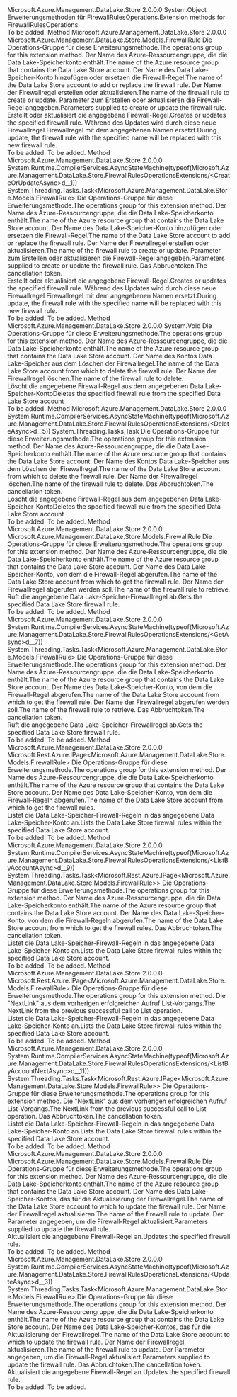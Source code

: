 <Type Name="FirewallRulesOperationsExtensions" FullName="Microsoft.Azure.Management.DataLake.Store.FirewallRulesOperationsExtensions">
  <TypeSignature Language="C#" Value="public static class FirewallRulesOperationsExtensions" />
  <TypeSignature Language="ILAsm" Value=".class public auto ansi abstract sealed beforefieldinit FirewallRulesOperationsExtensions extends System.Object" />
  <TypeSignature Language="DocId" Value="T:Microsoft.Azure.Management.DataLake.Store.FirewallRulesOperationsExtensions" />
  <TypeSignature Language="VB.NET" Value="Public Module FirewallRulesOperationsExtensions" />
  <TypeSignature Language="F#" Value="type FirewallRulesOperationsExtensions = class" />
  <AssemblyInfo>
    <AssemblyName>Microsoft.Azure.Management.DataLake.Store</AssemblyName>
    <AssemblyVersion>2.0.0.0</AssemblyVersion>
  </AssemblyInfo>
  <Base>
    <BaseTypeName>System.Object</BaseTypeName>
  </Base>
  <Interfaces />
  <Docs>
    <summary>
            <span data-ttu-id="53ee3-101">Erweiterungsmethoden für FirewallRulesOperations.</span><span class="sxs-lookup"><span data-stu-id="53ee3-101">Extension methods for FirewallRulesOperations.</span></span>
            </summary>
    <remarks>To be added.</remarks>
  </Docs>
  <Members>
    <Member MemberName="CreateOrUpdate">
      <MemberSignature Language="C#" Value="public static Microsoft.Azure.Management.DataLake.Store.Models.FirewallRule CreateOrUpdate (this Microsoft.Azure.Management.DataLake.Store.IFirewallRulesOperations operations, string resourceGroupName, string accountName, string firewallRuleName, Microsoft.Azure.Management.DataLake.Store.Models.FirewallRule parameters);" />
      <MemberSignature Language="ILAsm" Value=".method public static hidebysig class Microsoft.Azure.Management.DataLake.Store.Models.FirewallRule CreateOrUpdate(class Microsoft.Azure.Management.DataLake.Store.IFirewallRulesOperations operations, string resourceGroupName, string accountName, string firewallRuleName, class Microsoft.Azure.Management.DataLake.Store.Models.FirewallRule parameters) cil managed" />
      <MemberSignature Language="DocId" Value="M:Microsoft.Azure.Management.DataLake.Store.FirewallRulesOperationsExtensions.CreateOrUpdate(Microsoft.Azure.Management.DataLake.Store.IFirewallRulesOperations,System.String,System.String,System.String,Microsoft.Azure.Management.DataLake.Store.Models.FirewallRule)" />
      <MemberSignature Language="VB.NET" Value="&lt;Extension()&gt;&#xA;Public Function CreateOrUpdate (operations As IFirewallRulesOperations, resourceGroupName As String, accountName As String, firewallRuleName As String, parameters As FirewallRule) As FirewallRule" />
      <MemberSignature Language="F#" Value="static member CreateOrUpdate : Microsoft.Azure.Management.DataLake.Store.IFirewallRulesOperations * string * string * string * Microsoft.Azure.Management.DataLake.Store.Models.FirewallRule -&gt; Microsoft.Azure.Management.DataLake.Store.Models.FirewallRule" Usage="Microsoft.Azure.Management.DataLake.Store.FirewallRulesOperationsExtensions.CreateOrUpdate (operations, resourceGroupName, accountName, firewallRuleName, parameters)" />
      <MemberType>Method</MemberType>
      <AssemblyInfo>
        <AssemblyName>Microsoft.Azure.Management.DataLake.Store</AssemblyName>
        <AssemblyVersion>2.0.0.0</AssemblyVersion>
      </AssemblyInfo>
      <ReturnValue>
        <ReturnType>Microsoft.Azure.Management.DataLake.Store.Models.FirewallRule</ReturnType>
      </ReturnValue>
      <Parameters>
        <Parameter Name="operations" Type="Microsoft.Azure.Management.DataLake.Store.IFirewallRulesOperations" RefType="this" />
        <Parameter Name="resourceGroupName" Type="System.String" />
        <Parameter Name="accountName" Type="System.String" />
        <Parameter Name="firewallRuleName" Type="System.String" />
        <Parameter Name="parameters" Type="Microsoft.Azure.Management.DataLake.Store.Models.FirewallRule" />
      </Parameters>
      <Docs>
        <param name="operations">
            <span data-ttu-id="53ee3-102">Die Operations-Gruppe für diese Erweiterungsmethode.</span><span class="sxs-lookup"><span data-stu-id="53ee3-102">The operations group for this extension method.</span></span>
            </param>
        <param name="resourceGroupName">
            <span data-ttu-id="53ee3-103">Der Name des Azure-Ressourcengruppe, die die Data Lake-Speicherkonto enthält.</span><span class="sxs-lookup"><span data-stu-id="53ee3-103">The name of the Azure resource group that contains the Data Lake Store account.</span></span>
            </param>
        <param name="accountName">
            <span data-ttu-id="53ee3-104">Der Name des Data Lake-Speicher-Konto hinzufügen oder ersetzen die Firewall-Regel.</span><span class="sxs-lookup"><span data-stu-id="53ee3-104">The name of the Data Lake Store account to add or replace the firewall rule.</span></span>
            </param>
        <param name="firewallRuleName">
            <span data-ttu-id="53ee3-105">Der Name der Firewallregel erstellen oder aktualisieren.</span><span class="sxs-lookup"><span data-stu-id="53ee3-105">The name of the firewall rule to create or update.</span></span>
            </param>
        <param name="parameters">
            <span data-ttu-id="53ee3-106">Parameter zum Erstellen oder aktualisieren die Firewall-Regel angegeben.</span><span class="sxs-lookup"><span data-stu-id="53ee3-106">Parameters supplied to create or update the firewall rule.</span></span>
            </param>
        <summary>
            <span data-ttu-id="53ee3-107">Erstellt oder aktualisiert die angegebene Firewall-Regel.</span><span class="sxs-lookup"><span data-stu-id="53ee3-107">Creates or updates the specified firewall rule.</span></span> <span data-ttu-id="53ee3-108">Während des Updates wird durch diese neue Firewallregel Firewallregel mit dem angegebenen Namen ersetzt.</span><span class="sxs-lookup"><span data-stu-id="53ee3-108">During update, the firewall rule with the specified name will be replaced with this new firewall rule.</span></span>
            </summary>
        <returns>To be added.</returns>
        <remarks>To be added.</remarks>
      </Docs>
    </Member>
    <Member MemberName="CreateOrUpdateAsync">
      <MemberSignature Language="C#" Value="public static System.Threading.Tasks.Task&lt;Microsoft.Azure.Management.DataLake.Store.Models.FirewallRule&gt; CreateOrUpdateAsync (this Microsoft.Azure.Management.DataLake.Store.IFirewallRulesOperations operations, string resourceGroupName, string accountName, string firewallRuleName, Microsoft.Azure.Management.DataLake.Store.Models.FirewallRule parameters, System.Threading.CancellationToken cancellationToken = null);" />
      <MemberSignature Language="ILAsm" Value=".method public static hidebysig class System.Threading.Tasks.Task`1&lt;class Microsoft.Azure.Management.DataLake.Store.Models.FirewallRule&gt; CreateOrUpdateAsync(class Microsoft.Azure.Management.DataLake.Store.IFirewallRulesOperations operations, string resourceGroupName, string accountName, string firewallRuleName, class Microsoft.Azure.Management.DataLake.Store.Models.FirewallRule parameters, valuetype System.Threading.CancellationToken cancellationToken) cil managed" />
      <MemberSignature Language="DocId" Value="M:Microsoft.Azure.Management.DataLake.Store.FirewallRulesOperationsExtensions.CreateOrUpdateAsync(Microsoft.Azure.Management.DataLake.Store.IFirewallRulesOperations,System.String,System.String,System.String,Microsoft.Azure.Management.DataLake.Store.Models.FirewallRule,System.Threading.CancellationToken)" />
      <MemberSignature Language="F#" Value="static member CreateOrUpdateAsync : Microsoft.Azure.Management.DataLake.Store.IFirewallRulesOperations * string * string * string * Microsoft.Azure.Management.DataLake.Store.Models.FirewallRule * System.Threading.CancellationToken -&gt; System.Threading.Tasks.Task&lt;Microsoft.Azure.Management.DataLake.Store.Models.FirewallRule&gt;" Usage="Microsoft.Azure.Management.DataLake.Store.FirewallRulesOperationsExtensions.CreateOrUpdateAsync (operations, resourceGroupName, accountName, firewallRuleName, parameters, cancellationToken)" />
      <MemberType>Method</MemberType>
      <AssemblyInfo>
        <AssemblyName>Microsoft.Azure.Management.DataLake.Store</AssemblyName>
        <AssemblyVersion>2.0.0.0</AssemblyVersion>
      </AssemblyInfo>
      <Attributes>
        <Attribute>
          <AttributeName>System.Runtime.CompilerServices.AsyncStateMachine(typeof(Microsoft.Azure.Management.DataLake.Store.FirewallRulesOperationsExtensions/&lt;CreateOrUpdateAsync&gt;d__1))</AttributeName>
        </Attribute>
      </Attributes>
      <ReturnValue>
        <ReturnType>System.Threading.Tasks.Task&lt;Microsoft.Azure.Management.DataLake.Store.Models.FirewallRule&gt;</ReturnType>
      </ReturnValue>
      <Parameters>
        <Parameter Name="operations" Type="Microsoft.Azure.Management.DataLake.Store.IFirewallRulesOperations" RefType="this" />
        <Parameter Name="resourceGroupName" Type="System.String" />
        <Parameter Name="accountName" Type="System.String" />
        <Parameter Name="firewallRuleName" Type="System.String" />
        <Parameter Name="parameters" Type="Microsoft.Azure.Management.DataLake.Store.Models.FirewallRule" />
        <Parameter Name="cancellationToken" Type="System.Threading.CancellationToken" />
      </Parameters>
      <Docs>
        <param name="operations">
            <span data-ttu-id="53ee3-109">Die Operations-Gruppe für diese Erweiterungsmethode.</span><span class="sxs-lookup"><span data-stu-id="53ee3-109">The operations group for this extension method.</span></span>
            </param>
        <param name="resourceGroupName">
            <span data-ttu-id="53ee3-110">Der Name des Azure-Ressourcengruppe, die die Data Lake-Speicherkonto enthält.</span><span class="sxs-lookup"><span data-stu-id="53ee3-110">The name of the Azure resource group that contains the Data Lake Store account.</span></span>
            </param>
        <param name="accountName">
            <span data-ttu-id="53ee3-111">Der Name des Data Lake-Speicher-Konto hinzufügen oder ersetzen die Firewall-Regel.</span><span class="sxs-lookup"><span data-stu-id="53ee3-111">The name of the Data Lake Store account to add or replace the firewall rule.</span></span>
            </param>
        <param name="firewallRuleName">
            <span data-ttu-id="53ee3-112">Der Name der Firewallregel erstellen oder aktualisieren.</span><span class="sxs-lookup"><span data-stu-id="53ee3-112">The name of the firewall rule to create or update.</span></span>
            </param>
        <param name="parameters">
            <span data-ttu-id="53ee3-113">Parameter zum Erstellen oder aktualisieren die Firewall-Regel angegeben.</span><span class="sxs-lookup"><span data-stu-id="53ee3-113">Parameters supplied to create or update the firewall rule.</span></span>
            </param>
        <param name="cancellationToken">
            <span data-ttu-id="53ee3-114">Das Abbruchtoken.</span><span class="sxs-lookup"><span data-stu-id="53ee3-114">The cancellation token.</span></span>
            </param>
        <summary>
            <span data-ttu-id="53ee3-115">Erstellt oder aktualisiert die angegebene Firewall-Regel.</span><span class="sxs-lookup"><span data-stu-id="53ee3-115">Creates or updates the specified firewall rule.</span></span> <span data-ttu-id="53ee3-116">Während des Updates wird durch diese neue Firewallregel Firewallregel mit dem angegebenen Namen ersetzt.</span><span class="sxs-lookup"><span data-stu-id="53ee3-116">During update, the firewall rule with the specified name will be replaced with this new firewall rule.</span></span>
            </summary>
        <returns>To be added.</returns>
        <remarks>To be added.</remarks>
      </Docs>
    </Member>
    <Member MemberName="Delete">
      <MemberSignature Language="C#" Value="public static void Delete (this Microsoft.Azure.Management.DataLake.Store.IFirewallRulesOperations operations, string resourceGroupName, string accountName, string firewallRuleName);" />
      <MemberSignature Language="ILAsm" Value=".method public static hidebysig void Delete(class Microsoft.Azure.Management.DataLake.Store.IFirewallRulesOperations operations, string resourceGroupName, string accountName, string firewallRuleName) cil managed" />
      <MemberSignature Language="DocId" Value="M:Microsoft.Azure.Management.DataLake.Store.FirewallRulesOperationsExtensions.Delete(Microsoft.Azure.Management.DataLake.Store.IFirewallRulesOperations,System.String,System.String,System.String)" />
      <MemberSignature Language="VB.NET" Value="&lt;Extension()&gt;&#xA;Public Sub Delete (operations As IFirewallRulesOperations, resourceGroupName As String, accountName As String, firewallRuleName As String)" />
      <MemberSignature Language="F#" Value="static member Delete : Microsoft.Azure.Management.DataLake.Store.IFirewallRulesOperations * string * string * string -&gt; unit" Usage="Microsoft.Azure.Management.DataLake.Store.FirewallRulesOperationsExtensions.Delete (operations, resourceGroupName, accountName, firewallRuleName)" />
      <MemberType>Method</MemberType>
      <AssemblyInfo>
        <AssemblyName>Microsoft.Azure.Management.DataLake.Store</AssemblyName>
        <AssemblyVersion>2.0.0.0</AssemblyVersion>
      </AssemblyInfo>
      <ReturnValue>
        <ReturnType>System.Void</ReturnType>
      </ReturnValue>
      <Parameters>
        <Parameter Name="operations" Type="Microsoft.Azure.Management.DataLake.Store.IFirewallRulesOperations" RefType="this" />
        <Parameter Name="resourceGroupName" Type="System.String" />
        <Parameter Name="accountName" Type="System.String" />
        <Parameter Name="firewallRuleName" Type="System.String" />
      </Parameters>
      <Docs>
        <param name="operations">
            <span data-ttu-id="53ee3-117">Die Operations-Gruppe für diese Erweiterungsmethode.</span><span class="sxs-lookup"><span data-stu-id="53ee3-117">The operations group for this extension method.</span></span>
            </param>
        <param name="resourceGroupName">
            <span data-ttu-id="53ee3-118">Der Name des Azure-Ressourcengruppe, die die Data Lake-Speicherkonto enthält.</span><span class="sxs-lookup"><span data-stu-id="53ee3-118">The name of the Azure resource group that contains the Data Lake Store account.</span></span>
            </param>
        <param name="accountName">
            <span data-ttu-id="53ee3-119">Der Name des Kontos Data Lake-Speicher aus dem Löschen der Firewallregel.</span><span class="sxs-lookup"><span data-stu-id="53ee3-119">The name of the Data Lake Store account from which to delete the firewall rule.</span></span>
            </param>
        <param name="firewallRuleName">
            <span data-ttu-id="53ee3-120">Der Name der Firewallregel löschen.</span><span class="sxs-lookup"><span data-stu-id="53ee3-120">The name of the firewall rule to delete.</span></span>
            </param>
        <summary>
            <span data-ttu-id="53ee3-121">Löscht die angegebene Firewall-Regel aus dem angegebenen Data Lake-Speicher-Konto</span><span class="sxs-lookup"><span data-stu-id="53ee3-121">Deletes the specified firewall rule from the specified Data Lake Store account</span></span>
            </summary>
        <remarks>To be added.</remarks>
      </Docs>
    </Member>
    <Member MemberName="DeleteAsync">
      <MemberSignature Language="C#" Value="public static System.Threading.Tasks.Task DeleteAsync (this Microsoft.Azure.Management.DataLake.Store.IFirewallRulesOperations operations, string resourceGroupName, string accountName, string firewallRuleName, System.Threading.CancellationToken cancellationToken = null);" />
      <MemberSignature Language="ILAsm" Value=".method public static hidebysig class System.Threading.Tasks.Task DeleteAsync(class Microsoft.Azure.Management.DataLake.Store.IFirewallRulesOperations operations, string resourceGroupName, string accountName, string firewallRuleName, valuetype System.Threading.CancellationToken cancellationToken) cil managed" />
      <MemberSignature Language="DocId" Value="M:Microsoft.Azure.Management.DataLake.Store.FirewallRulesOperationsExtensions.DeleteAsync(Microsoft.Azure.Management.DataLake.Store.IFirewallRulesOperations,System.String,System.String,System.String,System.Threading.CancellationToken)" />
      <MemberSignature Language="F#" Value="static member DeleteAsync : Microsoft.Azure.Management.DataLake.Store.IFirewallRulesOperations * string * string * string * System.Threading.CancellationToken -&gt; System.Threading.Tasks.Task" Usage="Microsoft.Azure.Management.DataLake.Store.FirewallRulesOperationsExtensions.DeleteAsync (operations, resourceGroupName, accountName, firewallRuleName, cancellationToken)" />
      <MemberType>Method</MemberType>
      <AssemblyInfo>
        <AssemblyName>Microsoft.Azure.Management.DataLake.Store</AssemblyName>
        <AssemblyVersion>2.0.0.0</AssemblyVersion>
      </AssemblyInfo>
      <Attributes>
        <Attribute>
          <AttributeName>System.Runtime.CompilerServices.AsyncStateMachine(typeof(Microsoft.Azure.Management.DataLake.Store.FirewallRulesOperationsExtensions/&lt;DeleteAsync&gt;d__5))</AttributeName>
        </Attribute>
      </Attributes>
      <ReturnValue>
        <ReturnType>System.Threading.Tasks.Task</ReturnType>
      </ReturnValue>
      <Parameters>
        <Parameter Name="operations" Type="Microsoft.Azure.Management.DataLake.Store.IFirewallRulesOperations" RefType="this" />
        <Parameter Name="resourceGroupName" Type="System.String" />
        <Parameter Name="accountName" Type="System.String" />
        <Parameter Name="firewallRuleName" Type="System.String" />
        <Parameter Name="cancellationToken" Type="System.Threading.CancellationToken" />
      </Parameters>
      <Docs>
        <param name="operations">
            <span data-ttu-id="53ee3-122">Die Operations-Gruppe für diese Erweiterungsmethode.</span><span class="sxs-lookup"><span data-stu-id="53ee3-122">The operations group for this extension method.</span></span>
            </param>
        <param name="resourceGroupName">
            <span data-ttu-id="53ee3-123">Der Name des Azure-Ressourcengruppe, die die Data Lake-Speicherkonto enthält.</span><span class="sxs-lookup"><span data-stu-id="53ee3-123">The name of the Azure resource group that contains the Data Lake Store account.</span></span>
            </param>
        <param name="accountName">
            <span data-ttu-id="53ee3-124">Der Name des Kontos Data Lake-Speicher aus dem Löschen der Firewallregel.</span><span class="sxs-lookup"><span data-stu-id="53ee3-124">The name of the Data Lake Store account from which to delete the firewall rule.</span></span>
            </param>
        <param name="firewallRuleName">
            <span data-ttu-id="53ee3-125">Der Name der Firewallregel löschen.</span><span class="sxs-lookup"><span data-stu-id="53ee3-125">The name of the firewall rule to delete.</span></span>
            </param>
        <param name="cancellationToken">
            <span data-ttu-id="53ee3-126">Das Abbruchtoken.</span><span class="sxs-lookup"><span data-stu-id="53ee3-126">The cancellation token.</span></span>
            </param>
        <summary>
            <span data-ttu-id="53ee3-127">Löscht die angegebene Firewall-Regel aus dem angegebenen Data Lake-Speicher-Konto</span><span class="sxs-lookup"><span data-stu-id="53ee3-127">Deletes the specified firewall rule from the specified Data Lake Store account</span></span>
            </summary>
        <returns>To be added.</returns>
        <remarks>To be added.</remarks>
      </Docs>
    </Member>
    <Member MemberName="Get">
      <MemberSignature Language="C#" Value="public static Microsoft.Azure.Management.DataLake.Store.Models.FirewallRule Get (this Microsoft.Azure.Management.DataLake.Store.IFirewallRulesOperations operations, string resourceGroupName, string accountName, string firewallRuleName);" />
      <MemberSignature Language="ILAsm" Value=".method public static hidebysig class Microsoft.Azure.Management.DataLake.Store.Models.FirewallRule Get(class Microsoft.Azure.Management.DataLake.Store.IFirewallRulesOperations operations, string resourceGroupName, string accountName, string firewallRuleName) cil managed" />
      <MemberSignature Language="DocId" Value="M:Microsoft.Azure.Management.DataLake.Store.FirewallRulesOperationsExtensions.Get(Microsoft.Azure.Management.DataLake.Store.IFirewallRulesOperations,System.String,System.String,System.String)" />
      <MemberSignature Language="VB.NET" Value="&lt;Extension()&gt;&#xA;Public Function Get (operations As IFirewallRulesOperations, resourceGroupName As String, accountName As String, firewallRuleName As String) As FirewallRule" />
      <MemberSignature Language="F#" Value="static member Get : Microsoft.Azure.Management.DataLake.Store.IFirewallRulesOperations * string * string * string -&gt; Microsoft.Azure.Management.DataLake.Store.Models.FirewallRule" Usage="Microsoft.Azure.Management.DataLake.Store.FirewallRulesOperationsExtensions.Get (operations, resourceGroupName, accountName, firewallRuleName)" />
      <MemberType>Method</MemberType>
      <AssemblyInfo>
        <AssemblyName>Microsoft.Azure.Management.DataLake.Store</AssemblyName>
        <AssemblyVersion>2.0.0.0</AssemblyVersion>
      </AssemblyInfo>
      <ReturnValue>
        <ReturnType>Microsoft.Azure.Management.DataLake.Store.Models.FirewallRule</ReturnType>
      </ReturnValue>
      <Parameters>
        <Parameter Name="operations" Type="Microsoft.Azure.Management.DataLake.Store.IFirewallRulesOperations" RefType="this" />
        <Parameter Name="resourceGroupName" Type="System.String" />
        <Parameter Name="accountName" Type="System.String" />
        <Parameter Name="firewallRuleName" Type="System.String" />
      </Parameters>
      <Docs>
        <param name="operations">
            <span data-ttu-id="53ee3-128">Die Operations-Gruppe für diese Erweiterungsmethode.</span><span class="sxs-lookup"><span data-stu-id="53ee3-128">The operations group for this extension method.</span></span>
            </param>
        <param name="resourceGroupName">
            <span data-ttu-id="53ee3-129">Der Name des Azure-Ressourcengruppe, die die Data Lake-Speicherkonto enthält.</span><span class="sxs-lookup"><span data-stu-id="53ee3-129">The name of the Azure resource group that contains the Data Lake Store account.</span></span>
            </param>
        <param name="accountName">
            <span data-ttu-id="53ee3-130">Der Name des Data Lake-Speicher-Konto, von dem die Firewall-Regel abgerufen.</span><span class="sxs-lookup"><span data-stu-id="53ee3-130">The name of the Data Lake Store account from which to get the firewall rule.</span></span>
            </param>
        <param name="firewallRuleName">
            <span data-ttu-id="53ee3-131">Der Name der Firewallregel abgerufen werden soll.</span><span class="sxs-lookup"><span data-stu-id="53ee3-131">The name of the firewall rule to retrieve.</span></span>
            </param>
        <summary>
            <span data-ttu-id="53ee3-132">Ruft die angegebene Data Lake-Speicher-Firewallregel ab.</span><span class="sxs-lookup"><span data-stu-id="53ee3-132">Gets the specified Data Lake Store firewall rule.</span></span>
            </summary>
        <returns>To be added.</returns>
        <remarks>To be added.</remarks>
      </Docs>
    </Member>
    <Member MemberName="GetAsync">
      <MemberSignature Language="C#" Value="public static System.Threading.Tasks.Task&lt;Microsoft.Azure.Management.DataLake.Store.Models.FirewallRule&gt; GetAsync (this Microsoft.Azure.Management.DataLake.Store.IFirewallRulesOperations operations, string resourceGroupName, string accountName, string firewallRuleName, System.Threading.CancellationToken cancellationToken = null);" />
      <MemberSignature Language="ILAsm" Value=".method public static hidebysig class System.Threading.Tasks.Task`1&lt;class Microsoft.Azure.Management.DataLake.Store.Models.FirewallRule&gt; GetAsync(class Microsoft.Azure.Management.DataLake.Store.IFirewallRulesOperations operations, string resourceGroupName, string accountName, string firewallRuleName, valuetype System.Threading.CancellationToken cancellationToken) cil managed" />
      <MemberSignature Language="DocId" Value="M:Microsoft.Azure.Management.DataLake.Store.FirewallRulesOperationsExtensions.GetAsync(Microsoft.Azure.Management.DataLake.Store.IFirewallRulesOperations,System.String,System.String,System.String,System.Threading.CancellationToken)" />
      <MemberSignature Language="F#" Value="static member GetAsync : Microsoft.Azure.Management.DataLake.Store.IFirewallRulesOperations * string * string * string * System.Threading.CancellationToken -&gt; System.Threading.Tasks.Task&lt;Microsoft.Azure.Management.DataLake.Store.Models.FirewallRule&gt;" Usage="Microsoft.Azure.Management.DataLake.Store.FirewallRulesOperationsExtensions.GetAsync (operations, resourceGroupName, accountName, firewallRuleName, cancellationToken)" />
      <MemberType>Method</MemberType>
      <AssemblyInfo>
        <AssemblyName>Microsoft.Azure.Management.DataLake.Store</AssemblyName>
        <AssemblyVersion>2.0.0.0</AssemblyVersion>
      </AssemblyInfo>
      <Attributes>
        <Attribute>
          <AttributeName>System.Runtime.CompilerServices.AsyncStateMachine(typeof(Microsoft.Azure.Management.DataLake.Store.FirewallRulesOperationsExtensions/&lt;GetAsync&gt;d__7))</AttributeName>
        </Attribute>
      </Attributes>
      <ReturnValue>
        <ReturnType>System.Threading.Tasks.Task&lt;Microsoft.Azure.Management.DataLake.Store.Models.FirewallRule&gt;</ReturnType>
      </ReturnValue>
      <Parameters>
        <Parameter Name="operations" Type="Microsoft.Azure.Management.DataLake.Store.IFirewallRulesOperations" RefType="this" />
        <Parameter Name="resourceGroupName" Type="System.String" />
        <Parameter Name="accountName" Type="System.String" />
        <Parameter Name="firewallRuleName" Type="System.String" />
        <Parameter Name="cancellationToken" Type="System.Threading.CancellationToken" />
      </Parameters>
      <Docs>
        <param name="operations">
            <span data-ttu-id="53ee3-133">Die Operations-Gruppe für diese Erweiterungsmethode.</span><span class="sxs-lookup"><span data-stu-id="53ee3-133">The operations group for this extension method.</span></span>
            </param>
        <param name="resourceGroupName">
            <span data-ttu-id="53ee3-134">Der Name des Azure-Ressourcengruppe, die die Data Lake-Speicherkonto enthält.</span><span class="sxs-lookup"><span data-stu-id="53ee3-134">The name of the Azure resource group that contains the Data Lake Store account.</span></span>
            </param>
        <param name="accountName">
            <span data-ttu-id="53ee3-135">Der Name des Data Lake-Speicher-Konto, von dem die Firewall-Regel abgerufen.</span><span class="sxs-lookup"><span data-stu-id="53ee3-135">The name of the Data Lake Store account from which to get the firewall rule.</span></span>
            </param>
        <param name="firewallRuleName">
            <span data-ttu-id="53ee3-136">Der Name der Firewallregel abgerufen werden soll.</span><span class="sxs-lookup"><span data-stu-id="53ee3-136">The name of the firewall rule to retrieve.</span></span>
            </param>
        <param name="cancellationToken">
            <span data-ttu-id="53ee3-137">Das Abbruchtoken.</span><span class="sxs-lookup"><span data-stu-id="53ee3-137">The cancellation token.</span></span>
            </param>
        <summary>
            <span data-ttu-id="53ee3-138">Ruft die angegebene Data Lake-Speicher-Firewallregel ab.</span><span class="sxs-lookup"><span data-stu-id="53ee3-138">Gets the specified Data Lake Store firewall rule.</span></span>
            </summary>
        <returns>To be added.</returns>
        <remarks>To be added.</remarks>
      </Docs>
    </Member>
    <Member MemberName="ListByAccount">
      <MemberSignature Language="C#" Value="public static Microsoft.Rest.Azure.IPage&lt;Microsoft.Azure.Management.DataLake.Store.Models.FirewallRule&gt; ListByAccount (this Microsoft.Azure.Management.DataLake.Store.IFirewallRulesOperations operations, string resourceGroupName, string accountName);" />
      <MemberSignature Language="ILAsm" Value=".method public static hidebysig class Microsoft.Rest.Azure.IPage`1&lt;class Microsoft.Azure.Management.DataLake.Store.Models.FirewallRule&gt; ListByAccount(class Microsoft.Azure.Management.DataLake.Store.IFirewallRulesOperations operations, string resourceGroupName, string accountName) cil managed" />
      <MemberSignature Language="DocId" Value="M:Microsoft.Azure.Management.DataLake.Store.FirewallRulesOperationsExtensions.ListByAccount(Microsoft.Azure.Management.DataLake.Store.IFirewallRulesOperations,System.String,System.String)" />
      <MemberSignature Language="VB.NET" Value="&lt;Extension()&gt;&#xA;Public Function ListByAccount (operations As IFirewallRulesOperations, resourceGroupName As String, accountName As String) As IPage(Of FirewallRule)" />
      <MemberSignature Language="F#" Value="static member ListByAccount : Microsoft.Azure.Management.DataLake.Store.IFirewallRulesOperations * string * string -&gt; Microsoft.Rest.Azure.IPage&lt;Microsoft.Azure.Management.DataLake.Store.Models.FirewallRule&gt;" Usage="Microsoft.Azure.Management.DataLake.Store.FirewallRulesOperationsExtensions.ListByAccount (operations, resourceGroupName, accountName)" />
      <MemberType>Method</MemberType>
      <AssemblyInfo>
        <AssemblyName>Microsoft.Azure.Management.DataLake.Store</AssemblyName>
        <AssemblyVersion>2.0.0.0</AssemblyVersion>
      </AssemblyInfo>
      <ReturnValue>
        <ReturnType>Microsoft.Rest.Azure.IPage&lt;Microsoft.Azure.Management.DataLake.Store.Models.FirewallRule&gt;</ReturnType>
      </ReturnValue>
      <Parameters>
        <Parameter Name="operations" Type="Microsoft.Azure.Management.DataLake.Store.IFirewallRulesOperations" RefType="this" />
        <Parameter Name="resourceGroupName" Type="System.String" />
        <Parameter Name="accountName" Type="System.String" />
      </Parameters>
      <Docs>
        <param name="operations">
            <span data-ttu-id="53ee3-139">Die Operations-Gruppe für diese Erweiterungsmethode.</span><span class="sxs-lookup"><span data-stu-id="53ee3-139">The operations group for this extension method.</span></span>
            </param>
        <param name="resourceGroupName">
            <span data-ttu-id="53ee3-140">Der Name des Azure-Ressourcengruppe, die die Data Lake-Speicherkonto enthält.</span><span class="sxs-lookup"><span data-stu-id="53ee3-140">The name of the Azure resource group that contains the Data Lake Store account.</span></span>
            </param>
        <param name="accountName">
            <span data-ttu-id="53ee3-141">Der Name des Data Lake-Speicher-Konto, von dem die Firewall-Regeln abgerufen.</span><span class="sxs-lookup"><span data-stu-id="53ee3-141">The name of the Data Lake Store account from which to get the firewall rules.</span></span>
            </param>
        <summary>
            <span data-ttu-id="53ee3-142">Listet die Data Lake-Speicher-Firewall-Regeln in das angegebene Data Lake-Speicher-Konto an.</span><span class="sxs-lookup"><span data-stu-id="53ee3-142">Lists the Data Lake Store firewall rules within the specified Data Lake Store account.</span></span>
            </summary>
        <returns>To be added.</returns>
        <remarks>To be added.</remarks>
      </Docs>
    </Member>
    <Member MemberName="ListByAccountAsync">
      <MemberSignature Language="C#" Value="public static System.Threading.Tasks.Task&lt;Microsoft.Rest.Azure.IPage&lt;Microsoft.Azure.Management.DataLake.Store.Models.FirewallRule&gt;&gt; ListByAccountAsync (this Microsoft.Azure.Management.DataLake.Store.IFirewallRulesOperations operations, string resourceGroupName, string accountName, System.Threading.CancellationToken cancellationToken = null);" />
      <MemberSignature Language="ILAsm" Value=".method public static hidebysig class System.Threading.Tasks.Task`1&lt;class Microsoft.Rest.Azure.IPage`1&lt;class Microsoft.Azure.Management.DataLake.Store.Models.FirewallRule&gt;&gt; ListByAccountAsync(class Microsoft.Azure.Management.DataLake.Store.IFirewallRulesOperations operations, string resourceGroupName, string accountName, valuetype System.Threading.CancellationToken cancellationToken) cil managed" />
      <MemberSignature Language="DocId" Value="M:Microsoft.Azure.Management.DataLake.Store.FirewallRulesOperationsExtensions.ListByAccountAsync(Microsoft.Azure.Management.DataLake.Store.IFirewallRulesOperations,System.String,System.String,System.Threading.CancellationToken)" />
      <MemberSignature Language="F#" Value="static member ListByAccountAsync : Microsoft.Azure.Management.DataLake.Store.IFirewallRulesOperations * string * string * System.Threading.CancellationToken -&gt; System.Threading.Tasks.Task&lt;Microsoft.Rest.Azure.IPage&lt;Microsoft.Azure.Management.DataLake.Store.Models.FirewallRule&gt;&gt;" Usage="Microsoft.Azure.Management.DataLake.Store.FirewallRulesOperationsExtensions.ListByAccountAsync (operations, resourceGroupName, accountName, cancellationToken)" />
      <MemberType>Method</MemberType>
      <AssemblyInfo>
        <AssemblyName>Microsoft.Azure.Management.DataLake.Store</AssemblyName>
        <AssemblyVersion>2.0.0.0</AssemblyVersion>
      </AssemblyInfo>
      <Attributes>
        <Attribute>
          <AttributeName>System.Runtime.CompilerServices.AsyncStateMachine(typeof(Microsoft.Azure.Management.DataLake.Store.FirewallRulesOperationsExtensions/&lt;ListByAccountAsync&gt;d__9))</AttributeName>
        </Attribute>
      </Attributes>
      <ReturnValue>
        <ReturnType>System.Threading.Tasks.Task&lt;Microsoft.Rest.Azure.IPage&lt;Microsoft.Azure.Management.DataLake.Store.Models.FirewallRule&gt;&gt;</ReturnType>
      </ReturnValue>
      <Parameters>
        <Parameter Name="operations" Type="Microsoft.Azure.Management.DataLake.Store.IFirewallRulesOperations" RefType="this" />
        <Parameter Name="resourceGroupName" Type="System.String" />
        <Parameter Name="accountName" Type="System.String" />
        <Parameter Name="cancellationToken" Type="System.Threading.CancellationToken" />
      </Parameters>
      <Docs>
        <param name="operations">
            <span data-ttu-id="53ee3-143">Die Operations-Gruppe für diese Erweiterungsmethode.</span><span class="sxs-lookup"><span data-stu-id="53ee3-143">The operations group for this extension method.</span></span>
            </param>
        <param name="resourceGroupName">
            <span data-ttu-id="53ee3-144">Der Name des Azure-Ressourcengruppe, die die Data Lake-Speicherkonto enthält.</span><span class="sxs-lookup"><span data-stu-id="53ee3-144">The name of the Azure resource group that contains the Data Lake Store account.</span></span>
            </param>
        <param name="accountName">
            <span data-ttu-id="53ee3-145">Der Name des Data Lake-Speicher-Konto, von dem die Firewall-Regeln abgerufen.</span><span class="sxs-lookup"><span data-stu-id="53ee3-145">The name of the Data Lake Store account from which to get the firewall rules.</span></span>
            </param>
        <param name="cancellationToken">
            <span data-ttu-id="53ee3-146">Das Abbruchtoken.</span><span class="sxs-lookup"><span data-stu-id="53ee3-146">The cancellation token.</span></span>
            </param>
        <summary>
            <span data-ttu-id="53ee3-147">Listet die Data Lake-Speicher-Firewall-Regeln in das angegebene Data Lake-Speicher-Konto an.</span><span class="sxs-lookup"><span data-stu-id="53ee3-147">Lists the Data Lake Store firewall rules within the specified Data Lake Store account.</span></span>
            </summary>
        <returns>To be added.</returns>
        <remarks>To be added.</remarks>
      </Docs>
    </Member>
    <Member MemberName="ListByAccountNext">
      <MemberSignature Language="C#" Value="public static Microsoft.Rest.Azure.IPage&lt;Microsoft.Azure.Management.DataLake.Store.Models.FirewallRule&gt; ListByAccountNext (this Microsoft.Azure.Management.DataLake.Store.IFirewallRulesOperations operations, string nextPageLink);" />
      <MemberSignature Language="ILAsm" Value=".method public static hidebysig class Microsoft.Rest.Azure.IPage`1&lt;class Microsoft.Azure.Management.DataLake.Store.Models.FirewallRule&gt; ListByAccountNext(class Microsoft.Azure.Management.DataLake.Store.IFirewallRulesOperations operations, string nextPageLink) cil managed" />
      <MemberSignature Language="DocId" Value="M:Microsoft.Azure.Management.DataLake.Store.FirewallRulesOperationsExtensions.ListByAccountNext(Microsoft.Azure.Management.DataLake.Store.IFirewallRulesOperations,System.String)" />
      <MemberSignature Language="VB.NET" Value="&lt;Extension()&gt;&#xA;Public Function ListByAccountNext (operations As IFirewallRulesOperations, nextPageLink As String) As IPage(Of FirewallRule)" />
      <MemberSignature Language="F#" Value="static member ListByAccountNext : Microsoft.Azure.Management.DataLake.Store.IFirewallRulesOperations * string -&gt; Microsoft.Rest.Azure.IPage&lt;Microsoft.Azure.Management.DataLake.Store.Models.FirewallRule&gt;" Usage="Microsoft.Azure.Management.DataLake.Store.FirewallRulesOperationsExtensions.ListByAccountNext (operations, nextPageLink)" />
      <MemberType>Method</MemberType>
      <AssemblyInfo>
        <AssemblyName>Microsoft.Azure.Management.DataLake.Store</AssemblyName>
        <AssemblyVersion>2.0.0.0</AssemblyVersion>
      </AssemblyInfo>
      <ReturnValue>
        <ReturnType>Microsoft.Rest.Azure.IPage&lt;Microsoft.Azure.Management.DataLake.Store.Models.FirewallRule&gt;</ReturnType>
      </ReturnValue>
      <Parameters>
        <Parameter Name="operations" Type="Microsoft.Azure.Management.DataLake.Store.IFirewallRulesOperations" RefType="this" />
        <Parameter Name="nextPageLink" Type="System.String" />
      </Parameters>
      <Docs>
        <param name="operations">
            <span data-ttu-id="53ee3-148">Die Operations-Gruppe für diese Erweiterungsmethode.</span><span class="sxs-lookup"><span data-stu-id="53ee3-148">The operations group for this extension method.</span></span>
            </param>
        <param name="nextPageLink">
            <span data-ttu-id="53ee3-149">Die "NextLink" aus dem vorherigen erfolgreichen Aufruf List-Vorgangs.</span><span class="sxs-lookup"><span data-stu-id="53ee3-149">The NextLink from the previous successful call to List operation.</span></span>
            </param>
        <summary>
            <span data-ttu-id="53ee3-150">Listet die Data Lake-Speicher-Firewall-Regeln in das angegebene Data Lake-Speicher-Konto an.</span><span class="sxs-lookup"><span data-stu-id="53ee3-150">Lists the Data Lake Store firewall rules within the specified Data Lake Store account.</span></span>
            </summary>
        <returns>To be added.</returns>
        <remarks>To be added.</remarks>
      </Docs>
    </Member>
    <Member MemberName="ListByAccountNextAsync">
      <MemberSignature Language="C#" Value="public static System.Threading.Tasks.Task&lt;Microsoft.Rest.Azure.IPage&lt;Microsoft.Azure.Management.DataLake.Store.Models.FirewallRule&gt;&gt; ListByAccountNextAsync (this Microsoft.Azure.Management.DataLake.Store.IFirewallRulesOperations operations, string nextPageLink, System.Threading.CancellationToken cancellationToken = null);" />
      <MemberSignature Language="ILAsm" Value=".method public static hidebysig class System.Threading.Tasks.Task`1&lt;class Microsoft.Rest.Azure.IPage`1&lt;class Microsoft.Azure.Management.DataLake.Store.Models.FirewallRule&gt;&gt; ListByAccountNextAsync(class Microsoft.Azure.Management.DataLake.Store.IFirewallRulesOperations operations, string nextPageLink, valuetype System.Threading.CancellationToken cancellationToken) cil managed" />
      <MemberSignature Language="DocId" Value="M:Microsoft.Azure.Management.DataLake.Store.FirewallRulesOperationsExtensions.ListByAccountNextAsync(Microsoft.Azure.Management.DataLake.Store.IFirewallRulesOperations,System.String,System.Threading.CancellationToken)" />
      <MemberSignature Language="F#" Value="static member ListByAccountNextAsync : Microsoft.Azure.Management.DataLake.Store.IFirewallRulesOperations * string * System.Threading.CancellationToken -&gt; System.Threading.Tasks.Task&lt;Microsoft.Rest.Azure.IPage&lt;Microsoft.Azure.Management.DataLake.Store.Models.FirewallRule&gt;&gt;" Usage="Microsoft.Azure.Management.DataLake.Store.FirewallRulesOperationsExtensions.ListByAccountNextAsync (operations, nextPageLink, cancellationToken)" />
      <MemberType>Method</MemberType>
      <AssemblyInfo>
        <AssemblyName>Microsoft.Azure.Management.DataLake.Store</AssemblyName>
        <AssemblyVersion>2.0.0.0</AssemblyVersion>
      </AssemblyInfo>
      <Attributes>
        <Attribute>
          <AttributeName>System.Runtime.CompilerServices.AsyncStateMachine(typeof(Microsoft.Azure.Management.DataLake.Store.FirewallRulesOperationsExtensions/&lt;ListByAccountNextAsync&gt;d__11))</AttributeName>
        </Attribute>
      </Attributes>
      <ReturnValue>
        <ReturnType>System.Threading.Tasks.Task&lt;Microsoft.Rest.Azure.IPage&lt;Microsoft.Azure.Management.DataLake.Store.Models.FirewallRule&gt;&gt;</ReturnType>
      </ReturnValue>
      <Parameters>
        <Parameter Name="operations" Type="Microsoft.Azure.Management.DataLake.Store.IFirewallRulesOperations" RefType="this" />
        <Parameter Name="nextPageLink" Type="System.String" />
        <Parameter Name="cancellationToken" Type="System.Threading.CancellationToken" />
      </Parameters>
      <Docs>
        <param name="operations">
            <span data-ttu-id="53ee3-151">Die Operations-Gruppe für diese Erweiterungsmethode.</span><span class="sxs-lookup"><span data-stu-id="53ee3-151">The operations group for this extension method.</span></span>
            </param>
        <param name="nextPageLink">
            <span data-ttu-id="53ee3-152">Die "NextLink" aus dem vorherigen erfolgreichen Aufruf List-Vorgangs.</span><span class="sxs-lookup"><span data-stu-id="53ee3-152">The NextLink from the previous successful call to List operation.</span></span>
            </param>
        <param name="cancellationToken">
            <span data-ttu-id="53ee3-153">Das Abbruchtoken.</span><span class="sxs-lookup"><span data-stu-id="53ee3-153">The cancellation token.</span></span>
            </param>
        <summary>
            <span data-ttu-id="53ee3-154">Listet die Data Lake-Speicher-Firewall-Regeln in das angegebene Data Lake-Speicher-Konto an.</span><span class="sxs-lookup"><span data-stu-id="53ee3-154">Lists the Data Lake Store firewall rules within the specified Data Lake Store account.</span></span>
            </summary>
        <returns>To be added.</returns>
        <remarks>To be added.</remarks>
      </Docs>
    </Member>
    <Member MemberName="Update">
      <MemberSignature Language="C#" Value="public static Microsoft.Azure.Management.DataLake.Store.Models.FirewallRule Update (this Microsoft.Azure.Management.DataLake.Store.IFirewallRulesOperations operations, string resourceGroupName, string accountName, string firewallRuleName, Microsoft.Azure.Management.DataLake.Store.Models.UpdateFirewallRuleParameters parameters = null);" />
      <MemberSignature Language="ILAsm" Value=".method public static hidebysig class Microsoft.Azure.Management.DataLake.Store.Models.FirewallRule Update(class Microsoft.Azure.Management.DataLake.Store.IFirewallRulesOperations operations, string resourceGroupName, string accountName, string firewallRuleName, class Microsoft.Azure.Management.DataLake.Store.Models.UpdateFirewallRuleParameters parameters) cil managed" />
      <MemberSignature Language="DocId" Value="M:Microsoft.Azure.Management.DataLake.Store.FirewallRulesOperationsExtensions.Update(Microsoft.Azure.Management.DataLake.Store.IFirewallRulesOperations,System.String,System.String,System.String,Microsoft.Azure.Management.DataLake.Store.Models.UpdateFirewallRuleParameters)" />
      <MemberSignature Language="VB.NET" Value="&lt;Extension()&gt;&#xA;Public Function Update (operations As IFirewallRulesOperations, resourceGroupName As String, accountName As String, firewallRuleName As String, Optional parameters As UpdateFirewallRuleParameters = null) As FirewallRule" />
      <MemberSignature Language="F#" Value="static member Update : Microsoft.Azure.Management.DataLake.Store.IFirewallRulesOperations * string * string * string * Microsoft.Azure.Management.DataLake.Store.Models.UpdateFirewallRuleParameters -&gt; Microsoft.Azure.Management.DataLake.Store.Models.FirewallRule" Usage="Microsoft.Azure.Management.DataLake.Store.FirewallRulesOperationsExtensions.Update (operations, resourceGroupName, accountName, firewallRuleName, parameters)" />
      <MemberType>Method</MemberType>
      <AssemblyInfo>
        <AssemblyName>Microsoft.Azure.Management.DataLake.Store</AssemblyName>
        <AssemblyVersion>2.0.0.0</AssemblyVersion>
      </AssemblyInfo>
      <ReturnValue>
        <ReturnType>Microsoft.Azure.Management.DataLake.Store.Models.FirewallRule</ReturnType>
      </ReturnValue>
      <Parameters>
        <Parameter Name="operations" Type="Microsoft.Azure.Management.DataLake.Store.IFirewallRulesOperations" RefType="this" />
        <Parameter Name="resourceGroupName" Type="System.String" />
        <Parameter Name="accountName" Type="System.String" />
        <Parameter Name="firewallRuleName" Type="System.String" />
        <Parameter Name="parameters" Type="Microsoft.Azure.Management.DataLake.Store.Models.UpdateFirewallRuleParameters" />
      </Parameters>
      <Docs>
        <param name="operations">
            <span data-ttu-id="53ee3-155">Die Operations-Gruppe für diese Erweiterungsmethode.</span><span class="sxs-lookup"><span data-stu-id="53ee3-155">The operations group for this extension method.</span></span>
            </param>
        <param name="resourceGroupName">
            <span data-ttu-id="53ee3-156">Der Name des Azure-Ressourcengruppe, die die Data Lake-Speicherkonto enthält.</span><span class="sxs-lookup"><span data-stu-id="53ee3-156">The name of the Azure resource group that contains the Data Lake Store account.</span></span>
            </param>
        <param name="accountName">
            <span data-ttu-id="53ee3-157">Der Name des Data Lake-Speicher-Kontos, das für die Aktualisierung der Firewallregel.</span><span class="sxs-lookup"><span data-stu-id="53ee3-157">The name of the Data Lake Store account to which to update the firewall rule.</span></span>
            </param>
        <param name="firewallRuleName">
            <span data-ttu-id="53ee3-158">Der Name der Firewallregel aktualisieren.</span><span class="sxs-lookup"><span data-stu-id="53ee3-158">The name of the firewall rule to update.</span></span>
            </param>
        <param name="parameters">
            <span data-ttu-id="53ee3-159">Der Parameter angegeben, um die Firewall-Regel aktualisiert.</span><span class="sxs-lookup"><span data-stu-id="53ee3-159">Parameters supplied to update the firewall rule.</span></span>
            </param>
        <summary>
            <span data-ttu-id="53ee3-160">Aktualisiert die angegebene Firewall-Regel an.</span><span class="sxs-lookup"><span data-stu-id="53ee3-160">Updates the specified firewall rule.</span></span>
            </summary>
        <returns>To be added.</returns>
        <remarks>To be added.</remarks>
      </Docs>
    </Member>
    <Member MemberName="UpdateAsync">
      <MemberSignature Language="C#" Value="public static System.Threading.Tasks.Task&lt;Microsoft.Azure.Management.DataLake.Store.Models.FirewallRule&gt; UpdateAsync (this Microsoft.Azure.Management.DataLake.Store.IFirewallRulesOperations operations, string resourceGroupName, string accountName, string firewallRuleName, Microsoft.Azure.Management.DataLake.Store.Models.UpdateFirewallRuleParameters parameters = null, System.Threading.CancellationToken cancellationToken = null);" />
      <MemberSignature Language="ILAsm" Value=".method public static hidebysig class System.Threading.Tasks.Task`1&lt;class Microsoft.Azure.Management.DataLake.Store.Models.FirewallRule&gt; UpdateAsync(class Microsoft.Azure.Management.DataLake.Store.IFirewallRulesOperations operations, string resourceGroupName, string accountName, string firewallRuleName, class Microsoft.Azure.Management.DataLake.Store.Models.UpdateFirewallRuleParameters parameters, valuetype System.Threading.CancellationToken cancellationToken) cil managed" />
      <MemberSignature Language="DocId" Value="M:Microsoft.Azure.Management.DataLake.Store.FirewallRulesOperationsExtensions.UpdateAsync(Microsoft.Azure.Management.DataLake.Store.IFirewallRulesOperations,System.String,System.String,System.String,Microsoft.Azure.Management.DataLake.Store.Models.UpdateFirewallRuleParameters,System.Threading.CancellationToken)" />
      <MemberSignature Language="F#" Value="static member UpdateAsync : Microsoft.Azure.Management.DataLake.Store.IFirewallRulesOperations * string * string * string * Microsoft.Azure.Management.DataLake.Store.Models.UpdateFirewallRuleParameters * System.Threading.CancellationToken -&gt; System.Threading.Tasks.Task&lt;Microsoft.Azure.Management.DataLake.Store.Models.FirewallRule&gt;" Usage="Microsoft.Azure.Management.DataLake.Store.FirewallRulesOperationsExtensions.UpdateAsync (operations, resourceGroupName, accountName, firewallRuleName, parameters, cancellationToken)" />
      <MemberType>Method</MemberType>
      <AssemblyInfo>
        <AssemblyName>Microsoft.Azure.Management.DataLake.Store</AssemblyName>
        <AssemblyVersion>2.0.0.0</AssemblyVersion>
      </AssemblyInfo>
      <Attributes>
        <Attribute>
          <AttributeName>System.Runtime.CompilerServices.AsyncStateMachine(typeof(Microsoft.Azure.Management.DataLake.Store.FirewallRulesOperationsExtensions/&lt;UpdateAsync&gt;d__3))</AttributeName>
        </Attribute>
      </Attributes>
      <ReturnValue>
        <ReturnType>System.Threading.Tasks.Task&lt;Microsoft.Azure.Management.DataLake.Store.Models.FirewallRule&gt;</ReturnType>
      </ReturnValue>
      <Parameters>
        <Parameter Name="operations" Type="Microsoft.Azure.Management.DataLake.Store.IFirewallRulesOperations" RefType="this" />
        <Parameter Name="resourceGroupName" Type="System.String" />
        <Parameter Name="accountName" Type="System.String" />
        <Parameter Name="firewallRuleName" Type="System.String" />
        <Parameter Name="parameters" Type="Microsoft.Azure.Management.DataLake.Store.Models.UpdateFirewallRuleParameters" />
        <Parameter Name="cancellationToken" Type="System.Threading.CancellationToken" />
      </Parameters>
      <Docs>
        <param name="operations">
            <span data-ttu-id="53ee3-161">Die Operations-Gruppe für diese Erweiterungsmethode.</span><span class="sxs-lookup"><span data-stu-id="53ee3-161">The operations group for this extension method.</span></span>
            </param>
        <param name="resourceGroupName">
            <span data-ttu-id="53ee3-162">Der Name des Azure-Ressourcengruppe, die die Data Lake-Speicherkonto enthält.</span><span class="sxs-lookup"><span data-stu-id="53ee3-162">The name of the Azure resource group that contains the Data Lake Store account.</span></span>
            </param>
        <param name="accountName">
            <span data-ttu-id="53ee3-163">Der Name des Data Lake-Speicher-Kontos, das für die Aktualisierung der Firewallregel.</span><span class="sxs-lookup"><span data-stu-id="53ee3-163">The name of the Data Lake Store account to which to update the firewall rule.</span></span>
            </param>
        <param name="firewallRuleName">
            <span data-ttu-id="53ee3-164">Der Name der Firewallregel aktualisieren.</span><span class="sxs-lookup"><span data-stu-id="53ee3-164">The name of the firewall rule to update.</span></span>
            </param>
        <param name="parameters">
            <span data-ttu-id="53ee3-165">Der Parameter angegeben, um die Firewall-Regel aktualisiert.</span><span class="sxs-lookup"><span data-stu-id="53ee3-165">Parameters supplied to update the firewall rule.</span></span>
            </param>
        <param name="cancellationToken">
            <span data-ttu-id="53ee3-166">Das Abbruchtoken.</span><span class="sxs-lookup"><span data-stu-id="53ee3-166">The cancellation token.</span></span>
            </param>
        <summary>
            <span data-ttu-id="53ee3-167">Aktualisiert die angegebene Firewall-Regel an.</span><span class="sxs-lookup"><span data-stu-id="53ee3-167">Updates the specified firewall rule.</span></span>
            </summary>
        <returns>To be added.</returns>
        <remarks>To be added.</remarks>
      </Docs>
    </Member>
  </Members>
</Type>